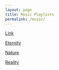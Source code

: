 ```yaml
---
layout: page
title: Music Playlists
permalink: /music/
---
```


<a href="https://open.spotify.com/playlist/0s0Wl5vDULkUuFWPT0p0ia?si=IjpFGdiNRWSgaC8IjGDKWw">Link</a>
<br>

<a href="https://open.spotify.com/playlist/4AoUzYDaYoY7gKJc0EQ5n3?si=4oZxKlp_Sy6r9l59nExnCw">Eternity</a>
<br>

<a href="https://open.spotify.com/playlist/0Q2errOTXqXGH9iyx1pwne?si=Tt75SO7sS6KDUm3L4XiHmw">Nature</a>
<br>

<a href="https://open.spotify.com/playlist/41gvLCoJZKn7aehgWd7W2K?si=kd7wRuJcQSS6aeb6crkejw">Reality</a>




